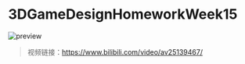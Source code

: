 # 3DGameDesignHomeworkWeek15
![preview](https://github.com/Yuandi-Sherry/3DGameDesignHomeworkWeek15/blob/master/preview.gif?raw=true)
> 视频链接：https://www.bilibili.com/video/av25139467/
